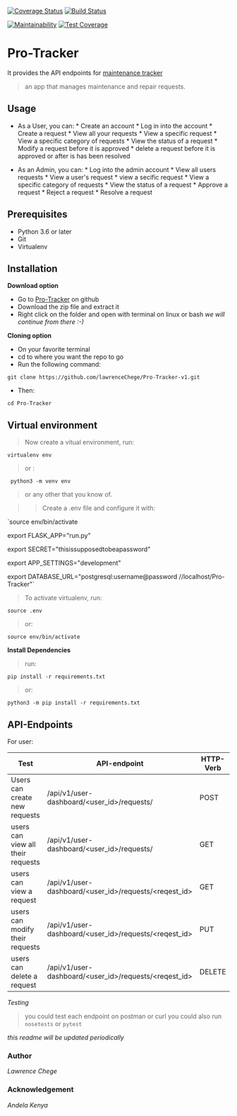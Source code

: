 [![Coverage Status](https://coveralls.io/repos/github/lawrenceChege/Pro-Tracker-v1/badge.svg?branch=develop)](https://coveralls.io/github/lawrenceChege/Pro-Tracker-v1?branch=develop)
[![Build Status](https://travis-ci.org/lawrenceChege/Pro-Tracker-v1.svg?branch=develop)](https://travis-ci.org/lawrenceChege/Pro-Tracker-v1)

[![Maintainability](https://api.codeclimate.com/v1/badges/3d8715ce44a3a2973776/maintainability)](https://codeclimate.com/github/lawrenceChege/Pro-Tracker-v1/maintainability)
[![Test Coverage](https://api.codeclimate.com/v1/badges/3d8715ce44a3a2973776/test_coverage)](https://codeclimate.com/github/lawrenceChege/Pro-Tracker-v1/test_coverage)

# Pro-Tracker
It provides the API endpoints for [maintenance tracker]()
> an app that manages maintenance and repair requests.

## Usage

* As a User, you can:
                    * Create an account
                    * Log in into the account 
                    * Create a request
                    * View all your requests
                    * View a specific request
                    * View a specific category of requests
                    * View the status of a request
                    * Modify a request before it is approved
                    * delete a request before it is approved or after is has been resolved

* As an Admin, you can:
                    * Log into the admin account
                    * View all users requests
                    * View a user's request
                    * view a secific request
                    * View a specific category of requests
                    * View the status of a request
                    * Approve a request 
                    * Reject a request
                    * Resolve a request

## Prerequisites

* Python 3.6 or later
* Git 
* Virtualenv

## Installation

**Download option**

* Go to [Pro-Tracker](https://github.com/lawrenceChege/Pro-Tracker-v1) on github
* Download the zip file and extract it
* Right click on the folder and open with terminal on linux or bash
_we will continue from there :-)_

**Cloning option**

* On your favorite terminal 
* cd to where you want the repo to go
* Run the following command:

`git clone https://github.com/lawrenceChege/Pro-Tracker-v1.git`
* Then:

`cd Pro-Tracker`

## Virtual environment 

> Now create a vitual environment, run:

`virtualenv env`

> or :

` python3 -m venv env`

> or any other that you know of.

> > Create a .env file and configure it with:

`source env/bin/activate

export FLASK_APP="run.py"

export SECRET="thisissupposedtobeapassword"

export APP_SETTINGS="development"

export DATABASE_URL="postgresql:username@password    //localhost/Pro-Tracker"`

>To activate virtualenv, run:

`source .env`

> or:

`source env/bin/activate`

**Install Dependencies**
> run:

`pip install -r requirements.txt`

> or:

`python3 -m pip install -r requirements.txt`

## API-Endpoints

For user:

Test | API-endpoint |HTTP-Verb
------------ | ------------- | ------------
Users can create new requests |/api/v1/user-dashboard/<user_id>/requests/ | POST
users can view all their requests | /api/v1/user-dashboard/<user_id>/requests/ | GET
users can view a request | /api/v1/user-dashboard/<user_id>/requests/<reqest_id> | GET
users can modify their requests | /api/v1/user-dashboard/<user_id>/requests/<reqest_id> | PUT
users can delete a request | /api/v1/user-dashboard/<user_id>/requests/<reqest_id> | DELETE

*Testing*
> you could test each endpoint on postman or curl
> you could also run
`nosetests`
or 
`pytest`

*this readme will be updated periodically*
### Author

*Lawrence Chege*

### Acknowledgement

*Andela Kenya*









